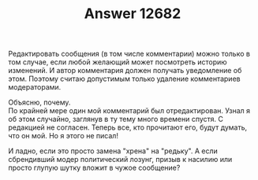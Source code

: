 ﻿---
title: "Answer 12682"
se.owner.user_id: 184217
se.owner.display_name: "Alexander Petrov"
se.owner.link: "https://ru.meta.stackoverflow.com/users/184217/alexander-petrov"
se.answer_id: 12682
se.question_id: 12681
se.post_type: answer
se.is_accepted: False
---
<p>Редактировать сообщения (в том числе комментарии) можно только в том случае, если любой желающий может посмотреть историю изменений. И автор комментария должен получать уведомление об этом. Поэтому считаю допустимым только удаление комментариев модераторами.</p>
<p>Объясню, почему.<br />
По крайней мере один мой комментарий был отредактирован. Узнал я об этом случайно, заглянув в ту тему много времени спустя. С редакцией не согласен. Теперь все, кто прочитают его, будут думать, что он мой. Но я этого не писал!</p>
<p>И ладно, если это просто замена &quot;хрена&quot; на &quot;редьку&quot;. А если сбрендивший модер политический лозунг, призыв к насилию или просто глупую шутку вложит в чужое сообщение?</p>
